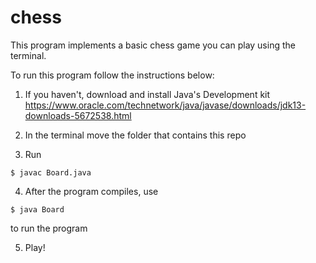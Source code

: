 # chess

This program implements a basic chess game you can play using the terminal.

To run this program follow the instructions below:

1) If you haven't, download and install Java's Development kit
https://www.oracle.com/technetwork/java/javase/downloads/jdk13-downloads-5672538.html

2) In the terminal move the folder that contains this repo

3) Run
```
$ javac Board.java
```
4) After the program compiles, use
```
$ java Board
```
to run the program

5) Play!
